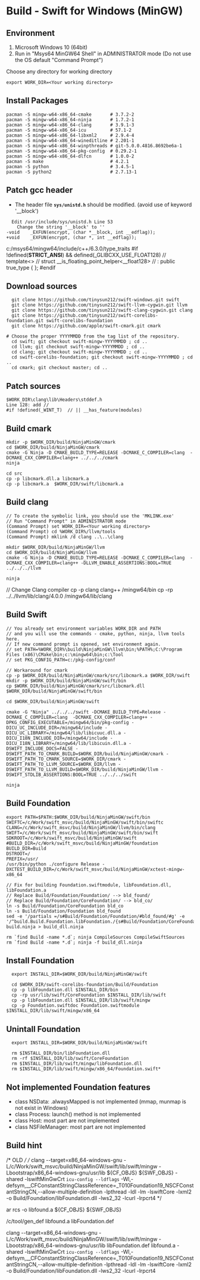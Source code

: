 # Build - Swift for Windows (MinGW)

Environment
----------------

1. Microsoft Windows 10 (64bit)
2. Run in "Msys64 MinGW64 Shell" in ADMINISTRATOR mode
   (Do not use the OS default "Command Prompt")

Choose any directory for working directory
```
export WORK_DIR=<Your working directory>
```

Install Packages
----------------------
```
pacman -S mingw-w64-x86_64-cmake       # 3.7.2-2
pacman -S mingw-w64-x86_64-ninja       # 1.7.2-1
pacman -S mingw-w64-x86_64-clang       # 3.9.1-3
pacman -S mingw-w64-x86_64-icu         # 57.1-2
pacman -S mingw-w64-x86_64-libxml2     # 2.9.4-4
pacman -S mingw-w64-x86_64-wineditline # 2.201-1
pacman -S mingw-w64-x86_64-winpthreads # git-5.0.0.4816.8692be6a-1
pacman -S mingw-w64-x86_64-pkg-config  # 0.29.2-1
pacman -S mingw-w64-x86_64-dlfcn       # 1.0.0-2
pacman -S make                         # 4.2.1
pacman -S python                       # 3.4.5-1
pacman -S python2                      # 2.7.13-1
```

Patch gcc header
----------------
  
 - The header file **`sys/unistd.h`** should be modified. (avoid use of keyword '__block')
```
  Edit /usr/include/sys/unistd.h Line 53
    Change the string '__block' to ''
-void    _EXFUN(encrypt, (char *__block, int __edflag)); 
+void    _EXFUN(encrypt, (char *, int __edflag));
```
c:/msys64/mingw64/include/c++/6.3.0/type_traits
#if !defined(__STRICT_ANSI__) && defined(_GLIBCXX_USE_FLOAT128)
//  template<>
//    struct __is_floating_point_helper<__float128>
//    : public true_type { };
#endif

Download sources
----------------
```
  git clone https://github.com/tinysun212/swift-windows.git swift
  git clone https://github.com/tinysun212/swift-llvm-cygwin.git llvm
  git clone https://github.com/tinysun212/swift-clang-cygwin.git clang
  git clone https://github.com/tinysun212/swift-corelibs-foundation.git swift-corelibs-foundation
  git clone https://github.com/apple/swift-cmark.git cmark

# Choose the proper YYYYMMDD from the tag list of the repository. 
  cd swift; git checkout swift-mingw-YYYYMMDD ; cd ..
  cd llvm; git checkout swift-mingw-YYYYMMDD ; cd ..
  cd clang; git checkout swift-mingw-YYYYMMDD ; cd ..
  cd swift-corelibs-foundation; git checkout swift-mingw-YYYYMMDD ; cd ..
  cd cmark; git checkout master; cd ..
```

Patch sources
-------------
```
$WORK_DIR\clang\lib\Headers\stddef.h
Line 128: add //
#if !defined(_WINT_T)  // || __has_feature(modules)
```

Build cmark
-----------
```
mkdir -p $WORK_DIR/build/NinjaMinGW/cmark
cd $WORK_DIR/build/NinjaMinGW/cmark
cmake -G Ninja -D CMAKE_BUILD_TYPE=RELEASE -DCMAKE_C_COMPILER=clang  -DCMAKE_CXX_COMPILER=clang++ ../../../cmark
ninja

cd src
cp -p libcmark.dll.a libcmark.a
cp -p libcmark.a  $WORK_DIR/swift/libcmark.a
```

Build clang
-----------
```
// To create the symbolic link, you should use the 'MKLINK.exe'
// Run "Command Prompt" in ADMINISTRATOR mode
(Command Prompt) set WORK_DIR=<Your working directory>
(Command Prompt) cd %WORK_DIR%/llvm/tools
(Command Prompt) mklink /d clang ..\..\clang

mkdir $WORK_DIR/build/NinjaMinGW/llvm
cd $WORK_DIR/build/NinjaMinGW/llvm
cmake -G Ninja -D CMAKE_BUILD_TYPE=RELEASE -DCMAKE_C_COMPILER=clang  -DCMAKE_CXX_COMPILER=clang++ -DLLVM_ENABLE_ASSERTIONS:BOOL=TRUE ../../../llvm

ninja
```

// Change Clang compiler
cp -p clang clang++ /mingw64/bin
cp -rp ../../llvm/lib/clang/4.0.0 /mingw64/lib/clang



Build Swift
-----------
```
// You already set environment variables WORK_DIR and PATH
// and you will use the commands - cmake, python, ninja, llvm tools here.
// If new command prompt is opened, set environment again.
// set PATH=%WORK_DIR%\build\NinjaMinGW\llvm\bin;%PATH%;C:\Program Files (x86)\CMake\bin;c:\mingw64\bin;c:\Tool
// set PKG_CONFIG_PATH=c:/pkg-config/conf

// Workaround for cmark
cp -p $WORK_DIR/build/NinjaMinGW/cmark/src/libcmark.a $WORK_DIR/swift
mkdir -p $WORK_DIR/build/NinjaMinGW/swift/bin		
cp $WORK_DIR/build/NinjaMinGW/cmark/src/libcmark.dll $WORK_DIR/build/NinjaMinGW/swift/bin		

cd $WORK_DIR/build/NinjaMinGW/swift

cmake -G "Ninja" ../../../swift -DCMAKE_BUILD_TYPE=Release -DCMAKE_C_COMPILER=clang  -DCMAKE_CXX_COMPILER=clang++ -DPKG_CONFIG_EXECUTABLE=/mingw64/bin/pkg-config -DICU_UC_INCLUDE_DIR=/mingw64/include -DICU_UC_LIBRARY=/mingw64/lib/libicuuc.dll.a -DICU_I18N_INCLUDE_DIR=/mingw64/include -DICU_I18N_LIBRARY=/mingw64/lib/libicuin.dll.a -DSWIFT_INCLUDE_DOCS=FALSE -DSWIFT_PATH_TO_CMARK_BUILD=$WORK_DIR/build/NinjaMinGW/cmark -DSWIFT_PATH_TO_CMARK_SOURCE=$WORK_DIR/cmark -DSWIFT_PATH_TO_LLVM_SOURCE=$WORK_DIR/llvm -DSWIFT_PATH_TO_LLVM_BUILD=$WORK_DIR/build/NinjaMinGW/llvm -DSWIFT_STDLIB_ASSERTIONS:BOOL=TRUE ../../../swift

ninja
```

Build Foundation
----------------
```
export PATH=$PATH:$WORK_DIR/build/NinjaMinGW/swift/bin
SWIFTC=/c/Work/swift_msvc/build/NinjaMinGW/swift/bin/swiftc 
CLANG=/c/Work/swift_msvc/build/NinjaMinGW/llvm/bin/clang 
SWIFT=/c/Work/swift_msvc/build/NinjaMinGW/swift/bin/swift 
SDKROOT=/c/Work/swift_msvc/build/NinjaMinGW/swift 
#BUILD_DIR=/c/Work/swift_msvc/build/NinjaMinGW/foundation
BUILD_DIR=Build
DSTROOT=/
PREFIX=/usr/ 
/usr/bin/python ./configure Release -DXCTEST_BUILD_DIR=/c/Work/swift_msvc/build/NinjaMinGW/xctest-mingw-x86_64

// Fix for building Foundation.swiftmodule, libFoundation.dll, libFoundation.a
// Replace Build/Foundation/Foundation/ --> bld_found/
// Replace Build/Foundation/CoreFoundation/ --> bld_co/
ln -s Build/Foundation/CoreFoundation bld_co
ln -s Build/Foundation/Foundation bld_found
sed -e '/partials =/s#Build/Foundation/Foundation/#bld_found/#g' -e '/^build.Build.Foundation.libFoundation./{s#Build/Foundation/CoreFoundation/#bld_co/#g;s#Build/Foundation/Foundation/#bld_found/#g}' build.ninja > build_dll.ninja

rm `find Build -name *.d`; ninja CompileSources CompileSwiftSources
rm `find Build -name *.d`; ninja -f build_dll.ninja
```

Install Foundation
------------------
```
  export INSTALL_DIR=$WORK_DIR/build/NinjaMinGW/swift

  cd $WORK_DIR/swift-corelibs-foundation/Build/Foundation
  cp -p libFoundation.dll $INSTALL_DIR/bin
  cp -rp usr/lib/swift/CoreFoundation $INSTALL_DIR/lib/swift
  cp -p libFoundation.dll $INSTALL_DIR/lib/swift/mingw
  cp -p Foundation.swiftdoc Foundation.swiftmodule $INSTALL_DIR/lib/swift/mingw/x86_64
```

Unintall Foundation
-------------------
```
  export INSTALL_DIR=$WORK_DIR/build/NinjaMinGW/swift

  rm $INSTALL_DIR/bin/libFoundation.dll
  rm -rf $INSTALL_DIR/lib/swift/CoreFoundation
  rm $INSTALL_DIR/lib/swift/mingw/libFoundation.dll
  rm $INSTALL_DIR/lib/swift/mingw/x86_64/Foundation.swift*
```


Not implemented Foundation features
-----------------------------------
- class NSData: .alwaysMapped is not implemented (mmap, munmap is not exist in Windows)
- class Process: launch() method is not implemented
- class Host: most part are not implemented
- class NSFileManager: most part are not implemented

Build hint
----------
  
/* OLD */
/*
clang --target=x86_64-windows-gnu  -L/c/Work/swift_msvc/build/NinjaMinGW/swift/lib/swift/mingw  -Lbootstrap/x86_64-windows-gnu/usr/lib  ${CF_OBJS} ${SWF_OBJS}  -shared  -lswiftMinGwCrt `icu-config --ldflags` -Wl,-defsym,__CFConstantStringClassReference=_T010Foundation19_NSCFConstantStringCN,--allow-multiple-definition -lpthread -ldl -lm -lswiftCore -lxml2 -o Build/Foundation/libFoundation.dll -lws2_32 -lcurl -lrpcrt4
*/

ar rcs -o libfound.a ${CF_OBJS} ${SWF_OBJS}

/c/tool/gen_def libfound.a libFoundation.def

clang --target=x86_64-windows-gnu  -L/c/Work/swift_msvc/build/NinjaMinGW/swift/lib/swift/mingw  -Lbootstrap/x86_64-windows-gnu/usr/lib  libFoundation.def libfound.a -shared  -lswiftMinGwCrt `icu-config --ldflags` -Wl,-defsym,__CFConstantStringClassReference=_T010Foundation19_NSCFConstantStringCN,--allow-multiple-definition -lpthread -ldl -lm -lswiftCore -lxml2 -o Build/Foundation/libFoundation.dll -lws2_32 -lcurl -lrpcrt4

